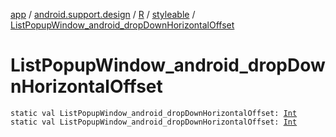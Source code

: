 [app](../../../index.md) / [android.support.design](../../index.md) / [R](../index.md) / [styleable](index.md) / [ListPopupWindow_android_dropDownHorizontalOffset](.)

# ListPopupWindow_android_dropDownHorizontalOffset

`static val ListPopupWindow_android_dropDownHorizontalOffset: `[`Int`](https://kotlinlang.org/api/latest/jvm/stdlib/kotlin/-int/index.html)
`static val ListPopupWindow_android_dropDownHorizontalOffset: `[`Int`](https://kotlinlang.org/api/latest/jvm/stdlib/kotlin/-int/index.html)